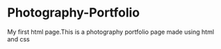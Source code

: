 # Photography-Portfolio
My first html page.This is a photography portfolio page made using html and css
